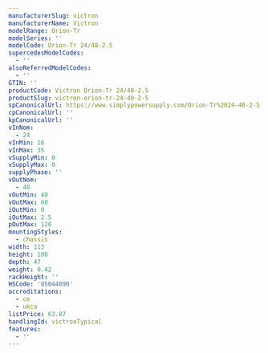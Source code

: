 ```yaml
---
manufacturerSlug: victron
manufacturerName: Victron
modelRange: Orion-Tr
modelSeries: ''
modelCode: Orion-Tr 24/48-2.5
supercedesModelCodes:
  - ''
alsoReferredModelCodes:
  - ''
GTIN: ''
productCode: Victron Orion-Tr 24/48-2.5
productSlug: victron-orion-tr-24-48-2-5
spCanonicalUrl: https://www.simplypowersupply.com/Orion-Tr%2024-48-2-5
cpCanonicalUrl: ''
kpCanonicalUrl: ''
vInNom:
  - 24
vInMin: 16
vInMax: 35
vSupplyMin: 0
vSupplyMax: 0
supplyPhase: ''
vOutNom:
  - 48
vOutMin: 40
vOutMax: 60
iOutMin: 0
iOutMax: 2.5
pOutMax: 120
mountingStyles:
  - chassis
width: 113
height: 100
depth: 47
weight: 0.42
rackHeight: ''
HSCode: '85044090'
accreditations:
  - ce
  - ukca
listPrice: 63.87
handlingId: victronTypical
features:
  - ''
---
```

